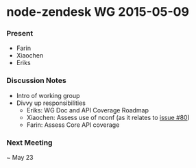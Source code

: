 # node-zendesk WG 2015-05-09

### Present
- Farin
- Xiaochen
- Eriks

### Discussion Notes
- Intro of working group
- Divvy up responsibilities
	- Eriks: WG Doc and API Coverage Roadmap
	- Xiaochen: Assess use of nconf (as it relates to [issue #80](https://github.com/blakmatrix/node-zendesk/issues/80))
	- Farin: Assess Core API coverage

### Next Meeting
~ May 23
